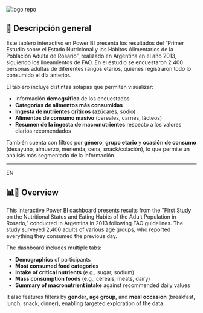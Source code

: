 
![logo repo](https://github.com/user-attachments/assets/489da6ae-7108-4b98-ab22-9fb003e04fd9)

## 🧾 Descripción general

Este tablero interactivo en Power BI presenta los resultados del “Primer Estudio sobre el Estado Nutricional y los Hábitos Alimentarios de la Población Adulta de Rosario”, realizado en Argentina en el año 2013, siguiendo los lineamientos de FAO. En el estudio se encuestaron 2.400 personas adultas de diferentes rangos etarios, quienes registraron todo lo consumido el día anterior.

El tablero incluye distintas solapas que permiten visualizar:
- Información **demográfica** de los encuestados
- **Categorías de alimentos más consumidas**
- **Ingesta de nutrientes críticos** (azúcares, sodio)
- **Alimentos de consumo masivo** (cereales, carnes, lácteos)
- **Resumen de la ingesta de macronutrientes** respecto a los valores diarios recomendados

También cuenta con filtros por **género**, **grupo etario** y **ocasión de consumo** (desayuno, almuerzo, merienda, cena, snack/colación), lo que permite un análisis más segmentado de la información.
__________________________________________________________________________________________________________________________________________
EN

## 📊🧾 Overview

This interactive Power BI dashboard presents results from the "First Study on the Nutritional Status and Eating Habits of the Adult Population in Rosario," conducted in Argentina in 2013 following FAO guidelines. The study surveyed 2,400 adults of various age groups, who reported everything they consumed the previous day.

The dashboard includes multiple tabs:
- **Demographics** of participants
- **Most consumed food categories**
- **Intake of critical nutrients** (e.g., sugar, sodium)
- **Mass consumption foods** (e.g., cereals, meats, dairy)
- **Summary of macronutrient intake** against recommended daily values

It also features filters by **gender**, **age group**, and **meal occasion** (breakfast, lunch, snack, dinner), enabling targeted exploration of the data.
